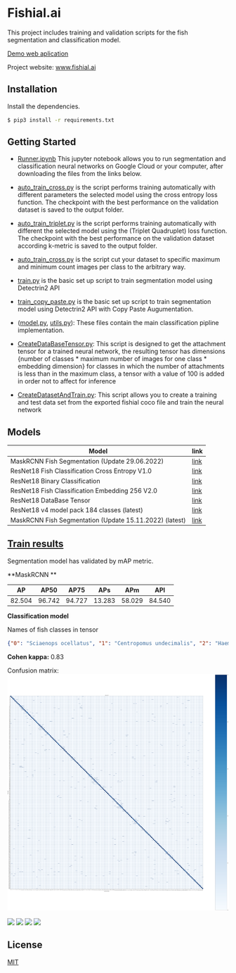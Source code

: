 # Fishial.ai

This project includes training and validation scripts for the fish segmentation and classification model.

[Demo web aplication](https://portal.fishial.ai/search/by-fishial-recognition)

Project website: www.fishial.ai

## Installation

Install the dependencies.

```sh
$ pip3 install -r requirements.txt
```

## Getting Started

* [Runner.ipynb](Runner.ipynb) This jupyter notebook allows you to run segmentation and classification neural networks on Google Cloud or your computer, after downloading the files from the links below.

* [auto_train_cross.py](train_scripts/classification/auto_train_cross.py) is the script performs training automatically with different parameters the selected model using the cross entropy loss function. The checkpoint with the best performance on the validation dataset is saved to the output folder.

* [auto_train_triplet.py](train_scripts/classification/auto_train_triplet.py) is the script performs training automatically with different the selected model using the (Triplet Quadruplet) loss function. The checkpoint with the best performance on the validation dataset according k-metric is saved to the output folder.

* [auto_train_cross.py](train_scripts/classification/auto_train_cross.py) is the script cut your dataset to specific maximum and minimum count images per class to the arbitrary way.

* [train.py](train_scripts/segmentation/train.py) is the basic set up script to train segmentation model using Detectrin2 API 

* [train_copy_paste.py](train_scripts/segmentation/train_copy_paste.py) is the basic set up script to train segmentation model using Detectrin2 API with Copy Paste Augumentation.

* ([model.py](module/classification_package/src/model.py), [utils.py](module/classification_package/src/utils.py)): These files contain the main classification pipline implementation.

* [CreateDataBaseTensor.py](helper/classification/CreateDataBaseTensor.py): This script is designed to get the attachment tensor for a trained neural network, the resulting tensor has dimensions {number of classes * maximum number of images for one class * embedding dimension} for classes in which the number of attachments is less than in the maximum class, a tensor with a value of 100 is added in order not to affect for inference

* [CreateDatasetAndTrain.py](helper/classification/CreateDatasetAndTrain.ipynb): This script allows you to create a training and test data set from the exported fishial coco file and train the neural network

## Models

| Model | link  |
| ------------- | ------------- |
| MaskRCNN Fish Segmentation (Update 29.06.2022)  | [link](https://storage.googleapis.com/fishial-ml-resources/models_29.06.2022/model_0259999.pth) |
| ResNet18 Fish Classification Cross Entropy V1.0 | [link](https://storage.googleapis.com/fishial-ml-resources/final_cross_cross_entropy_0.9923599320882852_258571.0.ckpt) |
| ResNet18 Binary Classification  | [link](https://storage.cloud.google.com/fishial-ml-resources/binary_class.ckpt) |
| ResNet18 Fish Classification Embedding 256 V2.0  | [link](https://storage.googleapis.com/fishial-ml-resources/models_29.06.2022/full_256.ckpt) |
| ResNet18 DataBase Tensor  | [link](https://storage.googleapis.com/fishial-ml-resources/models_29.06.2022/train%2Btest_embedding.pt) |
| ResNet18 v4 model pack 184 classes (latest) | [link](https://storage.googleapis.com/fishial-ml-resources/classification_v5.zip) |
| MaskRCNN Fish Segmentation (Update 15.11.2022) (latest)  | [link](https://storage.googleapis.com/fishial-ml-resources/model_15_11_2022.pth) |


## [Train results](train_scripts/README.md)


Segmentation model has validated by mAP metric.

**MaskRCNN **

| AP | AP50  | AP75 | APs | APm | APl | 
| ------------- | ------------- | ------------- | ------------- | ------------- | ------------- |
| 82.504  | 96.742 | 94.727 | 13.283 | 58.029 | 84.540 |


**Classification model**

Names of fish classes in tensor
```json
{"0": "Sciaenops ocellatus", "1": "Centropomus undecimalis", "2": "Haemulon plumierii", "3": "Lutjanus analis", "4": "Lutjanus synagris", "5": "Coryphaena hippurus", "6": "Oncorhynchus mykiss", "7": "Pterois volitans", "8": "Sphyraena barracuda", "9": "Micropterus salmoides", "10": "Salvelinus fontinalis", "11": "Morone saxatilis", "12": "Rhincodon typus", "13": "Scomberomorus cavalla", "14": "Thunnus albacares", "15": "Megalops atlanticus", "16": "Micropterus dolomieu", "17": "Salmo trutta", "18": "Makaira nigricans", "19": "Carassius auratus", "20": "Oncorhynchus nerka", "21": "Ocyurus chrysurus", "22": "Strongylura marina", "23": "Atractosteus spatula", "24": "Perca fluviatilis", "25": "Carcharhinus plumbeus", "26": "Balistes capriscus", "27": "Pomoxis nigromaculatus", "28": "Sander vitreus", "29": "Abramis brama", "30": "Lutjanus campechanus", "31": "Scomber scombrus", "32": "Carpiodes carpio", "33": "Mycteroperca bonaci", "34": "Acanthocybium solandri", "35": "Cyprinus carpio", "36": "Rachycentron canadum", "37": "Leiostomus xanthurus", "38": "Centropristis striata", "39": "Caranx hippos", "40": "Caranx latus", "41": "Elops saurus", "42": "Epinephelus morio", "43": "Lobotes surinamensis", "44": "Scomberomorus maculatus", "45": "Trachinotus falcatus", "46": "Seriola dumerili", "47": "Oncorhynchus kisutch", "48": "Lachnolaimus maximus", "49": "Alectis ciliaris", "50": "Pomatomus saltatrix", "51": "Caranx crysos", "52": "Opisthonema oglinum", "53": "Oncorhynchus tshawytscha", "54": "Salmo salar", "55": "Esox lucius", "56": "Cynoscion nebulosus", "57": "Lutjanus griseus", "58": "Synodus foetens", "59": "Lepomis gulosus", "60": "Lepomis gibbosus", "61": "Perca flavescens", "62": "Morone chrysops", "63": "Lepomis auritus", "64": "Lepomis cyanellus", "65": "Tylosurus crocodilus", "66": "Menticirrhus americanus", "67": "Menticirrhus saxatilis", "68": "Mycteroperca microlepis", "69": "Paralichthys dentatus", "70": "Prionotus evolans", "71": "Paralichthys lethostigma", "72": "Amia calva", "73": "Lepisosteus osseus", "74": "Lepomis macrochirus", "75": "Esox niger", "76": "Ameiurus nebulosus", "77": "Ameiurus natalis", "78": "Ambloplites rupestris", "79": "Catostomus commersonii", "80": "Ameiurus catus", "81": "Semotilus atromaculatus", "82": "Anguilla rostrata", "83": "Moxostoma macrolepidotum", "84": "Oncorhynchus gorbuscha", "85": "Cyprinus carpio carpio", "86": "Thunnus atlanticus", "87": "Lutjanus argentimaculatus", "88": "Pomoxis annularis", "89": "Sander canadensis", "90": "Stenotomus chrysops", "91": "Aplodinotus grunniens", "92": "Ictalurus punctatus", "93": "Trachinotus carolinus", "94": "Lagodon rhomboides", "95": "Tautoga onitis", "96": "Bagre marinus", "97": "Ariopsis felis", "98": "Esox masquinongy", "99": "Ameiurus melas", "100": "Salvelinus namaycush", "101": "Pogonias cromis", "102": "Micropogonias undulatus", "103": "Archosargus probatocephalus", "104": "Sphyrna tiburo", "105": "Alosa sapidissima", "106": "Acipenser fulvescens", "107": "Acipenser transmontanus", "108": "Micropterus punctulatus", "109": "Cichla ocellaris", "110": "Oreochromis aureus", "111": "Ophiodon elongatus", "112": "Merlangius merlangus", "113": "Scomber japonicus", "114": "Paralichthys californicus", "115": "Paralabrax clathratus", "116": "Lates calcarifer", "117": "Ictalurus furcatus", "118": "Morone americana", "119": "Rutilus rutilus", "120": "Carcharhinus limbatus", "121": "Pylodictis olivaris", "122": "Dicentrarchus labrax", "123": "Oncorhynchus clarkii", "124": "Platycephalus fuscus", "125": "Lepomis microlophus", "126": "Ctenopharyngodon idella", "127": "Clarias gariepinus", "128": "Silurus glanis", "129": "Lutjanus fulviflamma", "130": "Lutjanus bohar", "131": "Gymnosarda unicolor", "132": "Barbus barbus", "133": "Carassius carassius", "134": "Tilapia sparrmanii", "135": "Micropterus floridanus", "136": "Micropterus treculii", "137": "Lepomis megalotis", "138": "Micropterus coosae", "139": "Belone belone", "140": "Scyliorhinus canicula", "141": "Triakis semifasciata", "142": "Caranx ignobilis", "143": "Cichlasoma urophthalmus", "144": "Mugil cephalus", "145": "Tinca tinca", "146": "Ictiobus bubalus", "147": "Gadus morhua", "148": "Acanthopagrus australis", "149": "Paralabrax maculatofasciatus", "150": "Lepisosteus oculatus", "151": "Caranx melampygus", "152": "Scardinius erythrophthalmus", "153": "Chrysophrys auratus", "154": "Seriola lalandi", "155": "Arripis trutta", "156": "Sander lucioperca", "157": "Dasyatis pastinaca", "158": "Pollachius pollachius", "159": "Caranx sexfasciatus", "160": "Semotilus corporalis", "161": "Macquaria ambigua", "162": "Lepisosteus platyrhincus", "163": "Dorosoma cepedianum", "164": "Labrus bergylta", "165": "Hypophthalmichthys molitrix", "166": "Rhabdosargus sarba", "167": "Prosopium williamsoni", "168": "Amphistichus argenteus", "169": "Sebastes melanops", "170": "Blicca bjoerkna", "171": "Paralabrax nebulifer", "172": "Anguilla anguilla", "173": "Mayaheros urophthalmus", "174": "Channa striata", "175": "Sphoeroides maculatus", "176": "Thymallus thymallus", "177": "Percalates novemaculeatus", "178": "Hephaestus fuliginosus", "179": "Maccullochella peelii", "180": "Esox americanus americanus", "181": "Acanthopagrus butcheri", "182": "Moxostoma anisurum", "183": "Cymatogaster aggregata", "184": "Channa marulius"}
```

**Cohen kappa:** 0.83

Confusion matrix:
![Confusion matrix](imgs/image5.png "Confusion matrix")


<p float="left">
  <img src="https://fishial.ai/static/fishial_logo-2c651a547f55002df228d91f57178377.png" height="40" />
  <img src="https://wp.fishial.ai/wp-content/uploads/2020/08/68e6fe03-e654-4d15-9161-98715ff1f393.png" height="40" /> 
  <img src="https://wp.fishial.ai/wp-content/uploads/2021/01/WYE-Foundation-Full-Color.png" height="40" />
  <img src="https://wp.fishial.ai/wp-content/uploads/2019/08/dotcom-standard.png" height="40" />
</p>


## License

[MIT](https://choosealicense.com/licenses/mit/)

